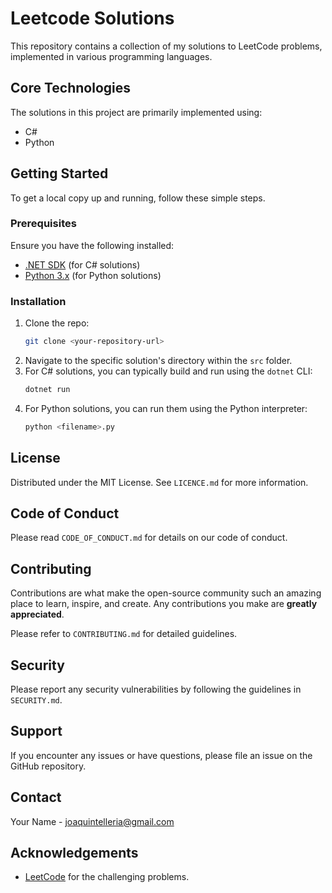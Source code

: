 # Leetcode Solutions

This repository contains a collection of my solutions to LeetCode problems, implemented in various programming languages.

## Core Technologies

The solutions in this project are primarily implemented using:

- C#
- Python

## Getting Started

To get a local copy up and running, follow these simple steps.

### Prerequisites

Ensure you have the following installed:

- [.NET SDK](https://dotnet.microsoft.com/download) (for C# solutions)
- [Python 3.x](https://www.python.org/downloads/) (for Python solutions)

### Installation

1.  Clone the repo:
    ```sh
    git clone <your-repository-url>
    ```
2.  Navigate to the specific solution's directory within the `src` folder.
3.  For C# solutions, you can typically build and run using the `dotnet` CLI:
    ```sh
    dotnet run
    ```
4.  For Python solutions, you can run them using the Python interpreter:
    ```sh
    python <filename>.py
    ```

## License

Distributed under the MIT License. See `LICENCE.md` for more information.

## Code of Conduct

Please read `CODE_OF_CONDUCT.md` for details on our code of conduct.

## Contributing

Contributions are what make the open-source community such an amazing place to learn, inspire, and create. Any contributions you make are **greatly appreciated**.

Please refer to `CONTRIBUTING.md` for detailed guidelines.

## Security

Please report any security vulnerabilities by following the guidelines in `SECURITY.md`.

## Support

If you encounter any issues or have questions, please file an issue on the GitHub repository.

## Contact

Your Name - joaquintelleria@gmail.com

## Acknowledgements

- [LeetCode](https://leetcode.com/) for the challenging problems.
